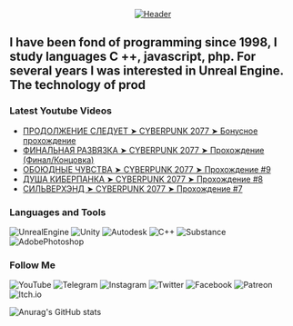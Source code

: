 [<p align="center">![Header](https://github.com/Volt-AmperAI/UE4-CPP-Shooter-Series/blob/master/Assets/Readme/Input%20Games.png)](https://www.youtube.com/channel/UCEtApmKMpyGfDw41oiAoykA)</p>

## I have been fond of programming since 1998, I study languages C ++, javascript, php. For several years I was interested in Unreal Engine. The technology of prod

### Latest Youtube Videos
<!-- YOUTUBE:START -->
- [ПРОДОЛЖЕНИЕ СЛЕДУЕТ ➤ CYBERPUNK 2077 ➤ Бонусное прохождение](https://www.youtube.com/watch?v=h_FsrTAO-cw)
- [ФИНАЛЬНАЯ РАЗВЯЗКА ➤ CYBERPUNK 2077 ➤ Прохождение (Финал/Концовка)](https://www.youtube.com/watch?v=ZbY_Qez1AHs)
- [ОБОЮДНЫЕ ЧУВСТВА ➤ CYBERPUNK 2077 ➤ Прохождение #9](https://www.youtube.com/watch?v=SkhFmfudAds)
- [ДУША КИБЕРПАНКА ➤ CYBERPUNK 2077 ➤ Прохождение #8](https://www.youtube.com/watch?v=xIlYtFnns3E)
- [СИЛЬВЕРХЭНД ➤ CYBERPUNK 2077 ➤ Прохождение #7](https://www.youtube.com/watch?v=DcXUk5KMJEE)
<!-- YOUTUBE:END -->

### Languages and Tools
![UnrealEngine](https://img.shields.io/badge/-UnrealEngine-090909?style=for-the-badge&logo=UnrealEngine&logoColor=#000000)
![Unity](https://img.shields.io/badge/-Unity-090909?style=for-the-badge&logo=Unity&logoColor=#000000)
![Autodesk](https://img.shields.io/badge/-Autodesk-090909?style=for-the-badge&logo=Autodesk&logoColor=018DC5)
![C++](https://img.shields.io/badge/-C++-090909?style=for-the-badge&logo=C%2b%2b&logoColor=6092C7)
![Substance](https://img.shields.io/badge/-Substance-090909?style=for-the-badge&logo=Substance&logoColor=000000)
![AdobePhotoshop](https://img.shields.io/badge/-AdobePhotoshop-090909?style=for-the-badge&logo=AdobePhotoshop&logoColor=#000000)

### Follow Me
![YouTube](https://img.shields.io/badge/-YouTube-090909?style=for-the-badge&logo=YouTube&logoColor=FF0100)
![Telegram](https://img.shields.io/badge/-Telegram-090909?style=for-the-badge&logo=Telegram&logoColor=2DA4D7)
![Instagram](https://img.shields.io/badge/-Instagram-090909?style=for-the-badge&logo=Instagram&logoColor=FE67A5)
![Twitter](https://img.shields.io/badge/-Twitter-090909?style=for-the-badge&logo=Twitter&logoColor=40ABE2)
![Facebook](https://img.shields.io/badge/-Facebook-090909?style=for-the-badge&logo=Facebook&logoColor=#1877F2)
![Patreon](https://img.shields.io/badge/-Patreon-090909?style=for-the-badge&logo=Patreon&logoColor=CC353E)
![Itch.io](https://img.shields.io/badge/-Itch.io-090909?style=for-the-badge&logo=Itch.io&logoColor=FFFFFF)

![Anurag's GitHub stats](https://github-readme-stats.vercel.app/api?username=anuraghazra&show_icons=true&theme=cobalt)